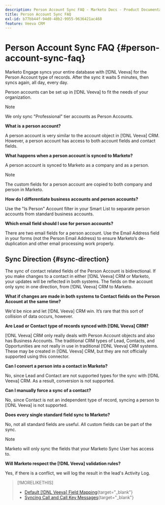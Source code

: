 ```yaml
---
description: Person Account Sync FAQ - Marketo Docs - Product Documentation
title: Person Account Sync FAQ
exl-id: b77bb44f-94d0-40b2-9955-9636421ac468
feature: Veeva CRM
---
```

# Person Account Sync FAQ {#person-account-sync-faq}

Marketo Engage syncs your entire database with [!DNL Veeva] for the Person Account type of records. After the sync it waits 5 minutes, then syncs again, all day, every day.

Person accounts can be set up in [!DNL Veeva] to fit the needs of your organization.

>[!NOTE]
>
>We only sync "Professional" tier accounts as Person Accounts.

**What is a person account?**

A person account is very similar to the account object in [!DNL Veeva] CRM. However, a person account has access to both account fields and contact fields.

**What happens when a person account is synced to Marketo?**

A person account is synced to Marketo as a company and as a person.

>[!NOTE]
>
>The custom fields for a person account are copied to both company and person in Marketo.

**How do I differentiate business accounts and person accounts?**

Use the "Is Person" Account filter in your Smart List to separate person accounts from standard business accounts.

**Which email field should I use for person accounts?**

There are two email fields for a person account. Use the Email Address field in your forms (not the Person Email Address) to ensure Marketo’s de-duplication and other email processing work properly.

## Sync Direction {#sync-direction}

The sync of contact related fields of the Person Account is bidirectional. If you make changes to a contact in either [!DNL Veeva] CRM or Marketo, your updates will be reflected in both systems. The fields on the account only sync in one direction, from [!DNL Veeva] CRM to Marketo.

**What if changes are made in both systems to Contact fields on the Person Account at the same time?**

We'd be nice and let [!DNL Veeva] CRM win. It’s rare that this sort of collision of data occurs, however.

**Are Lead or Contact type of records synced with [!DNL Veeva] CRM?**

[!DNL Veeva] CRM only really deals with Person Account objects and also has Business Accounts. The traditional CRM types of Lead, Contacts, and Opportunities are not really in use in traditional [!DNL Veeva] CRM systems. These may be created in [!DNL Veeva] CRM, but they are not officially supported using this connector.  

**Can I convert a person into a contact in Marketo?**

No, since Lead and Contact are not supported types for the sync with [!DNL Veeva] CRM. As a result, conversion is not supported.

**Can I manually force a sync of a contact?**

No, since Contact is not an independent type of record, syncing a person to [!DNL Veeva] is not supported.

**Does every single standard field sync to Marketo?**

No, not all standard fields are useful. All custom fields can be part of the sync.

>[!NOTE]
>
>Marketo will only sync the fields that your Marketo Sync User has access to.

**Will Marketo respect the [!DNL Veeva] validation rules?**

Yes, if there is a conflict, we will log the result in the lead's Activity Log.

>[!MORELIKETHIS]
>
>* [Default [!DNL Veeva] Field Mapping](/help/marketo/product-docs/crm-sync/veeva-crm-sync/sync-details/default-veeva-field-mapping.md){target="_blank"}
>* [Syncing Call and Call Key Messages](/help/marketo/product-docs/crm-sync/veeva-crm-sync/sync-details/syncing-call-and-call-key-messages.md){target="_blank"}
